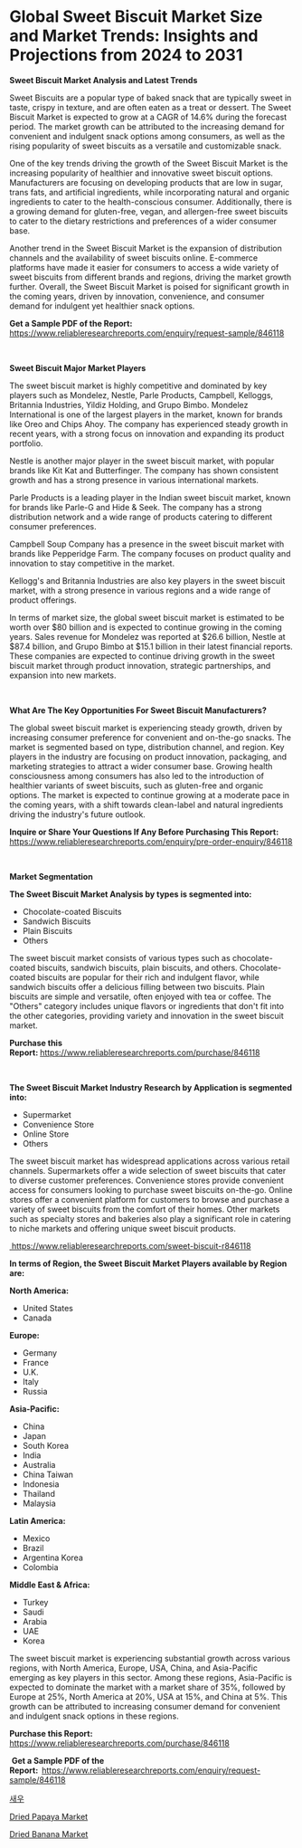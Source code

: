 <p><h1>Global Sweet Biscuit Market Size and Market Trends: Insights and Projections from 2024 to 2031</h1></p><p><strong>Sweet Biscuit Market Analysis and Latest Trends</strong></p>
<p><p>Sweet Biscuits are a popular type of baked snack that are typically sweet in taste, crispy in texture, and are often eaten as a treat or dessert. The Sweet Biscuit Market is expected to grow at a CAGR of 14.6% during the forecast period. The market growth can be attributed to the increasing demand for convenient and indulgent snack options among consumers, as well as the rising popularity of sweet biscuits as a versatile and customizable snack.</p><p>One of the key trends driving the growth of the Sweet Biscuit Market is the increasing popularity of healthier and innovative sweet biscuit options. Manufacturers are focusing on developing products that are low in sugar, trans fats, and artificial ingredients, while incorporating natural and organic ingredients to cater to the health-conscious consumer. Additionally, there is a growing demand for gluten-free, vegan, and allergen-free sweet biscuits to cater to the dietary restrictions and preferences of a wider consumer base.</p><p>Another trend in the Sweet Biscuit Market is the expansion of distribution channels and the availability of sweet biscuits online. E-commerce platforms have made it easier for consumers to access a wide variety of sweet biscuits from different brands and regions, driving the market growth further. Overall, the Sweet Biscuit Market is poised for significant growth in the coming years, driven by innovation, convenience, and consumer demand for indulgent yet healthier snack options.</p></p>
<p><strong>Get a Sample PDF of the Report:&nbsp;</strong> <a href="https://www.reliableresearchreports.com/enquiry/request-sample/846118">https://www.reliableresearchreports.com/enquiry/request-sample/846118</a></p>
<p>&nbsp;</p>
<p><strong>Sweet Biscuit Major Market Players</strong></p>
<p><p>The sweet biscuit market is highly competitive and dominated by key players such as Mondelez, Nestle, Parle Products, Campbell, Kelloggs, Britannia Industries, Yildiz Holding, and Grupo Bimbo. Mondelez International is one of the largest players in the market, known for brands like Oreo and Chips Ahoy. The company has experienced steady growth in recent years, with a strong focus on innovation and expanding its product portfolio.</p><p>Nestle is another major player in the sweet biscuit market, with popular brands like Kit Kat and Butterfinger. The company has shown consistent growth and has a strong presence in various international markets.</p><p>Parle Products is a leading player in the Indian sweet biscuit market, known for brands like Parle-G and Hide & Seek. The company has a strong distribution network and a wide range of products catering to different consumer preferences.</p><p>Campbell Soup Company has a presence in the sweet biscuit market with brands like Pepperidge Farm. The company focuses on product quality and innovation to stay competitive in the market.</p><p>Kellogg's and Britannia Industries are also key players in the sweet biscuit market, with a strong presence in various regions and a wide range of product offerings.</p><p>In terms of market size, the global sweet biscuit market is estimated to be worth over $80 billion and is expected to continue growing in the coming years. Sales revenue for Mondelez was reported at $26.6 billion, Nestle at $87.4 billion, and Grupo Bimbo at $15.1 billion in their latest financial reports. These companies are expected to continue driving growth in the sweet biscuit market through product innovation, strategic partnerships, and expansion into new markets.</p></p>
<p>&nbsp;</p>
<p><strong>What Are The Key Opportunities For Sweet Biscuit Manufacturers?</strong></p>
<p><p>The global sweet biscuit market is experiencing steady growth, driven by increasing consumer preference for convenient and on-the-go snacks. The market is segmented based on type, distribution channel, and region. Key players in the industry are focusing on product innovation, packaging, and marketing strategies to attract a wider consumer base. Growing health consciousness among consumers has also led to the introduction of healthier variants of sweet biscuits, such as gluten-free and organic options. The market is expected to continue growing at a moderate pace in the coming years, with a shift towards clean-label and natural ingredients driving the industry's future outlook.</p></p>
<p><strong>Inquire or Share Your Questions If Any Before Purchasing This Report:</strong> <a href="https://www.reliableresearchreports.com/enquiry/pre-order-enquiry/846118">https://www.reliableresearchreports.com/enquiry/pre-order-enquiry/846118</a></p>
<p>&nbsp;</p>
<p><strong>Market Segmentation</strong></p>
<p><strong>The Sweet Biscuit Market Analysis by types is segmented into:</strong></p>
<p><ul><li>Chocolate-coated Biscuits</li><li>Sandwich Biscuits</li><li>Plain Biscuits</li><li>Others</li></ul></p>
<p><p>The sweet biscuit market consists of various types such as chocolate-coated biscuits, sandwich biscuits, plain biscuits, and others. Chocolate-coated biscuits are popular for their rich and indulgent flavor, while sandwich biscuits offer a delicious filling between two biscuits. Plain biscuits are simple and versatile, often enjoyed with tea or coffee. The "Others" category includes unique flavors or ingredients that don't fit into the other categories, providing variety and innovation in the sweet biscuit market.</p></p>
<p><strong>Purchase this Report:&nbsp;</strong><a href="https://www.reliableresearchreports.com/purchase/846118">https://www.reliableresearchreports.com/purchase/846118</a></p>
<p>&nbsp;</p>
<p><strong>The Sweet Biscuit Market Industry Research by Application is segmented into:</strong></p>
<p><ul><li>Supermarket</li><li>Convenience Store</li><li>Online Store</li><li>Others</li></ul></p>
<p><p>The sweet biscuit market has widespread applications across various retail channels. Supermarkets offer a wide selection of sweet biscuits that cater to diverse customer preferences. Convenience stores provide convenient access for consumers looking to purchase sweet biscuits on-the-go. Online stores offer a convenient platform for customers to browse and purchase a variety of sweet biscuits from the comfort of their homes. Other markets such as specialty stores and bakeries also play a significant role in catering to niche markets and offering unique sweet biscuit products.</p></p>
<p><a href="https://www.reliableresearchreports.com/sweet-biscuit-r846118">&nbsp;https://www.reliableresearchreports.com/sweet-biscuit-r846118</a></p>
<p><strong>In terms of Region, the Sweet Biscuit Market Players available by Region are:</strong></p>
<p>
    <p> <strong> North America: </strong>
        <ul>
            <li>United States</li>
            <li>Canada</li>
        </ul>
        </p> 
    <p> <strong> Europe: </strong>
        <ul>
            <li>Germany</li>
            <li>France</li>
            <li>U.K.</li>
            <li>Italy</li>
            <li>Russia</li>
        </ul>
        </p> 
    <p> <strong> Asia-Pacific: </strong>
        <ul>
            <li>China</li>
            <li>Japan</li>
            <li>South Korea</li>
            <li>India</li>
            <li>Australia</li>
            <li>China Taiwan</li>
            <li>Indonesia</li>
            <li>Thailand</li>
            <li>Malaysia</li>
        </ul>
        </p> 
    <p> <strong> Latin America: </strong>
        <ul>
            <li>Mexico</li>
            <li>Brazil</li>
            <li>Argentina Korea</li>
            <li>Colombia</li>
        </ul>
        </p> 
    <p> <strong> Middle East & Africa: </strong>
        <ul>
            <li>Turkey</li>
            <li>Saudi</li>
            <li>Arabia</li>
            <li>UAE</li>
            <li>Korea</li>
        </ul>
    </p>
    </p>
<p><p>The sweet biscuit market is experiencing substantial growth across various regions, with North America, Europe, USA, China, and Asia-Pacific emerging as key players in this sector. Among these regions, Asia-Pacific is expected to dominate the market with a market share of 35%, followed by Europe at 25%, North America at 20%, USA at 15%, and China at 5%. This growth can be attributed to increasing consumer demand for convenient and indulgent snack options in these regions.</p></p>
<p><strong>Purchase this Report: </strong><a href="https://www.reliableresearchreports.com/purchase/846118">https://www.reliableresearchreports.com/purchase/846118</a></p>
<p>&nbsp;<strong>Get a Sample PDF of the Report:&nbsp;&nbsp;</strong><a href="https://www.reliableresearchreports.com/enquiry/request-sample/846118">https://www.reliableresearchreports.com/enquiry/request-sample/846118</a></p>
<p><strong></strong></p>
<p><p><a href="https://github.com/Tristiarton768456/Market-Research-Report-List-1/blob/main/982016216665.md">새우</a></p><p><a href="https://github.com/singletonthaxterkelliehr2df/Market-Research-Report-List-1/blob/main/dried-papaya-market.md">Dried Papaya Market</a></p><p><a href="https://github.com/kufem1/Market-Research-Report-List-2/blob/main/dried-banana-market.md">Dried Banana Market</a></p></p>